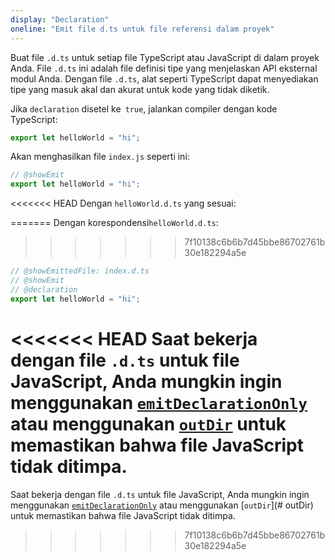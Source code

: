 ```yaml
---
display: "Declaration"
oneline: "Emit file d.ts untuk file referensi dalam proyek"
---
```


Buat file `.d.ts` untuk setiap file TypeScript atau JavaScript di dalam proyek Anda.
File `.d.ts` ini adalah file definisi tipe yang menjelaskan API eksternal modul Anda.
Dengan file `.d.ts`, alat seperti TypeScript dapat menyediakan tipe yang masuk akal dan akurat untuk kode yang tidak diketik.

Jika `declaration` disetel ke` true`, jalankan compiler dengan kode TypeScript:

```ts twoslash
export let helloWorld = "hi";
```

Akan menghasilkan file `index.js` seperti ini:

```ts twoslash
// @showEmit
export let helloWorld = "hi";
```

<<<<<<< HEAD
Dengan `helloWorld.d.ts` yang sesuai:

=======
Dengan korespondensi`helloWorld.d.ts`:
>>>>>>> 7f10138c6b6b7d45bbe86702761b30e182294a5e

```ts twoslash
// @showEmittedFile: index.d.ts
// @showEmit
// @declaration
export let helloWorld = "hi";
```

<<<<<<< HEAD
Saat bekerja dengan file `.d.ts` untuk file JavaScript, Anda mungkin ingin menggunakan [`emitDeclarationOnly`](#emitDeclarationOnly) atau menggunakan [`outDir`](#outDir) untuk memastikan bahwa file JavaScript tidak ditimpa.
=======
Saat bekerja dengan file `.d.ts` untuk file JavaScript, Anda mungkin ingin menggunakan [`emitDeclarationOnly`](#emitDeclarationOnly) atau menggunakan [`outDir`](# outDir) untuk memastikan bahwa file JavaScript tidak ditimpa.
>>>>>>> 7f10138c6b6b7d45bbe86702761b30e182294a5e
